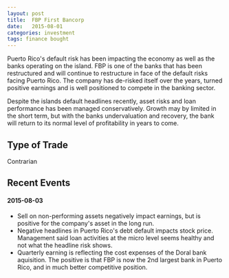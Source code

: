 ```yaml
---
layout: post
title:  FBP First Bancorp
date:   2015-08-01
categories: investment
tags: finance bought
---
```


Puerto Rico's default risk has been impacting the economy as well as the banks operating on the island. FBP is one of the banks that has been restructured and will continue to restructure in face of the default risks facing Puerto Rico. The company has de-risked itself over the years, turned positive earnings and is well positioned to compete in the banking sector. 

Despite the islands default headlines recently, asset risks and loan performance has been managed conservatively. Growth may by limited in the short term, but with the banks undervaluation and recovery, the bank will return to its normal level of profitability in years to come. 

## Type of Trade
 Contrarian

## Recent Events

#### 2015-08-03
- Sell on non-performing assets negatively impact earnings, but is positive for the company's asset in the long run. 
- Negative headlines in Puerto Rico's debt default impacts stock price. Management said loan activities at the micro level seems healthy and not what the headline risk shows. 
- Quarterly earning is reflecting the cost expenses of the Doral bank aquisition. The positive is that FBP is now the 2nd largest bank in Puerto Rico, and in much better competitive position. 
